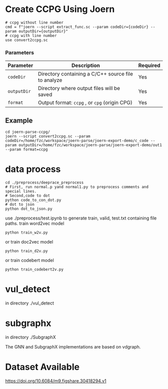 # Create CCPG Using Joern
```
# ccpg without line number
cmd = f"joern --script extract_func.sc --param codeDir={codeDir} --param outputDir={outputDir}"
# ccpg with line number 
use convert2ccpg.sc

```
### Parameters

| Parameter  | Description                                                                 | Required |
|------------|-----------------------------------------------------------------------------|----------|
| `codeDir`  | Directory containing a C/C++ source file to analyze                          | Yes      |
| `outputDir` | Directory where output files will be saved                                  | Yes      |
| `format`   | Output format: `ccpg` , or `cpg` (origin CPG) | Yes      |

## Example
```
cd joern-parse-ccpg/
joern --script convert2ccpg.sc --param codeDir=/home/fzc/workspace/joern-parse/joern-export-demo/c_code --param outputDir=/home/fzc/workspace/joern-parse/joern-export-demo/out1 --param format=ccpg
```

# data process

```
cd ./preprocess/deeprace_preprocess
# First, run normal.p yand normal1.py to preprocess comments and special lines.
# Second,code to dot
python code_to_con_dot.py
# dot to json
python dot_to_json.py
```
use ./preprocess/test.ipynb to generate train, valid, test.txt containing file paths.
train word2vec model

```
python train_w2v.py
```

or train doc2vec model

```
python train_d2v.py
```

or train codebert model
```
python train_codebert2v.py
```


# vul_detect
in directory ./vul_detect

# subgraphx
in directory ./SubgraphX


The GNN and SubgraphX implementations are based on vdgraph.

# Dataset Available
https://doi.org/10.6084/m9.figshare.30418294.v1

